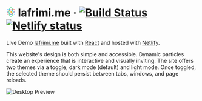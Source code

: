 # <img src="public/favicon.svg" alt="atom" height="24"> lafrimi.me<span></span> &middot; [![Build Status](https://img.shields.io/circleci/build/gh/adamalston/v2?label=build)](https://app.circleci.com/pipelines/github/joevenner/awesome-portfolio) [![Netlify status](https://img.shields.io/netlify/332bbd91-59b7-4091-8781-6f41330399b4)](https://app.netlify.com/sites/lafrimi/deploys)


Live Demo [lafrimi.me](https://www.lafrimi.me) built with [React](https://reactjs.org/) and hosted with [Netlify](https://www.netlify.com/).

This website's design is both simple and accessible. Dynamic particles create an experience that is interactive and visually inviting. The site offers two themes via a toggle, dark mode (default) and light mode. Once toggled, the selected theme should persist between tabs, windows, and page reloads.

<img float="center" href="lafrimi.me" src="https://i.ibb.co/QQsVFFP/portfolio2.gif" alt="Desktop Preview" aria-label="desktop screenshot"> 
